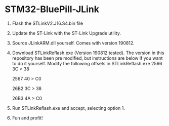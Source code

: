 # STM32-BluePill-JLink
1. Flash the STLinkV2.J16.S4.bin file
2. Update the ST-Link with the ST-Link Upgrade utility.
3. Source JLinkARM.dll yourself. Comes with version 190812.
4. Download STLinkReflash.exe (Version 190812 tested). The version in this repository has been pre modified, but instructions are below if you want to do it yourself.
    Modify the following offsets in STLinkReflash.exe
    2566 3C > 38
    
    2567 40 > C0
    
    26B2 3C > 38
    
    26B3 4A > C0
5. Run STLinkReflash.exe and accept, selecting option 1.
6. Fun and profit!
